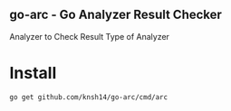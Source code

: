 go-arc - Go Analyzer Result Checker
---

Analyzer to Check Result Type of Analyzer

# Install
```
go get github.com/knsh14/go-arc/cmd/arc
```
